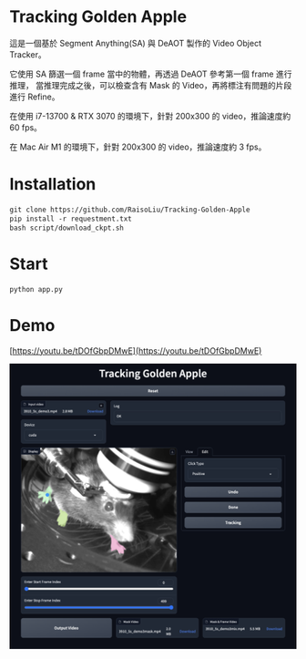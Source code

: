 # Tracking Golden Apple

這是一個基於 Segment Anything(SA) 與 DeAOT 製作的 Video Object Tracker。

它使用 SA 篩選一個 frame 當中的物體，再透過 DeAOT 參考第一個 frame 進行推理，
當推理完成之後，可以檢查含有 Mask 的 Video，再將標注有問題的片段進行 Refine。

在使用 i7-13700 & RTX 3070 的環境下，針對 200x300 的 video，推論速度約 60 fps。

在 Mac Air M1 的環境下，針對 200x300 的 video，推論速度約 3 fps。 

# Installation

```
git clone https://github.com/RaisoLiu/Tracking-Golden-Apple
pip install -r requestment.txt
bash script/download_ckpt.sh
```

# Start 

```
python app.py
```

# Demo

[https://youtu.be/tDOfGbpDMwE](https://youtu.be/tDOfGbpDMwE)

[![IMAGE ALT TEXT HERE](image.png)](https://youtu.be/tDOfGbpDMwE)
